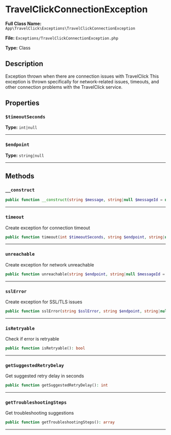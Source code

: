 # TravelClickConnectionException

**Full Class Name:** `App\TravelClick\Exceptions\TravelClickConnectionException`

**File:** `Exceptions/TravelClickConnectionException.php`

**Type:** Class

## Description

Exception thrown when there are connection issues with TravelClick
This exception is thrown specifically for network-related issues,
timeouts, and other connection problems with the TravelClick service.

## Properties

### `$timeoutSeconds`

**Type:** `int|null`

---

### `$endpoint`

**Type:** `string|null`

---

## Methods

### `__construct`

```php
public function __construct(string $message, string|null $messageId = null, int|null $timeoutSeconds = null, string|null $endpoint = null, Throwable|null $previous = null)
```

---

### `timeout`

Create exception for connection timeout

```php
public function timeout(int $timeoutSeconds, string $endpoint, string|null $messageId = null): self
```

---

### `unreachable`

Create exception for network unreachable

```php
public function unreachable(string $endpoint, string|null $messageId = null, string|null $details = null): self
```

---

### `sslError`

Create exception for SSL/TLS issues

```php
public function sslError(string $sslError, string $endpoint, string|null $messageId = null): self
```

---

### `isRetryable`

Check if error is retryable

```php
public function isRetryable(): bool
```

---

### `getSuggestedRetryDelay`

Get suggested retry delay in seconds

```php
public function getSuggestedRetryDelay(): int
```

---

### `getTroubleshootingSteps`

Get troubleshooting suggestions

```php
public function getTroubleshootingSteps(): array
```

---


